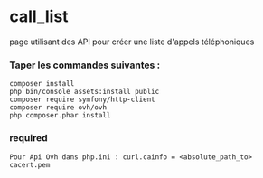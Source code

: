 # call_list
page utilisant des API pour créer une liste d'appels téléphoniques

### Taper les commandes suivantes :
```
composer install
php bin/console assets:install public
composer require symfony/http-client
composer require ovh/ovh
php composer.phar install
```

### required
```
Pour Api Ovh dans php.ini : curl.cainfo = <absolute_path_to> cacert.pem
```
